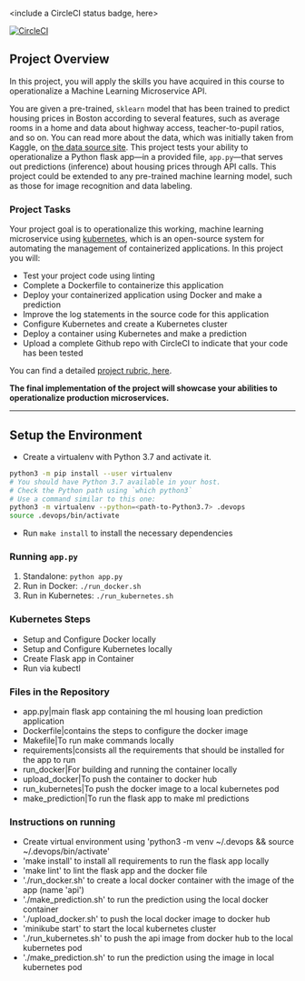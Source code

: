 <include a CircleCI status badge, here>

[![CircleCI](https://circleci.com/gh/balinkrish2000/DevOps_Microservices/tree/master.svg?style=svg)](https://circleci.com/gh/balinkrish2000/DevOps_Microservices/tree/master)

## Project Overview

In this project, you will apply the skills you have acquired in this course to operationalize a Machine Learning Microservice API. 

You are given a pre-trained, `sklearn` model that has been trained to predict housing prices in Boston according to several features, such as average rooms in a home and data about highway access, teacher-to-pupil ratios, and so on. You can read more about the data, which was initially taken from Kaggle, on [the data source site](https://www.kaggle.com/c/boston-housing). This project tests your ability to operationalize a Python flask app—in a provided file, `app.py`—that serves out predictions (inference) about housing prices through API calls. This project could be extended to any pre-trained machine learning model, such as those for image recognition and data labeling.

### Project Tasks

Your project goal is to operationalize this working, machine learning microservice using [kubernetes](https://kubernetes.io/), which is an open-source system for automating the management of containerized applications. In this project you will:
* Test your project code using linting
* Complete a Dockerfile to containerize this application
* Deploy your containerized application using Docker and make a prediction
* Improve the log statements in the source code for this application
* Configure Kubernetes and create a Kubernetes cluster
* Deploy a container using Kubernetes and make a prediction
* Upload a complete Github repo with CircleCI to indicate that your code has been tested

You can find a detailed [project rubric, here](https://review.udacity.com/#!/rubrics/2576/view).

**The final implementation of the project will showcase your abilities to operationalize production microservices.**

---

## Setup the Environment

* Create a virtualenv with Python 3.7 and activate it.
```bash
python3 -m pip install --user virtualenv
# You should have Python 3.7 available in your host. 
# Check the Python path using `which python3`
# Use a command similar to this one:
python3 -m virtualenv --python=<path-to-Python3.7> .devops
source .devops/bin/activate
```
* Run `make install` to install the necessary dependencies

### Running `app.py`

1. Standalone:  `python app.py`
2. Run in Docker:  `./run_docker.sh`
3. Run in Kubernetes:  `./run_kubernetes.sh`

### Kubernetes Steps

* Setup and Configure Docker locally
* Setup and Configure Kubernetes locally
* Create Flask app in Container
* Run via kubectl


### Files in the Repository

* app.py|main flask app containing the ml housing loan prediction application
* Dockerfile|contains the steps to configure the docker image
* Makefile|To run make commands locally
* requirements|consists all the requirements that should be installed for the app to run
* run_docker|For building and running the container locally
* upload_docker|To push the container to docker hub
* run_kubernetes|To push the docker image to a local kubernetes pod
* make_prediction|To run the flask app to make ml predictions

### Instructions on running

* Create virtual environment using 'python3 -m venv ~/.devops && source ~/.devops/bin/activate'
* 'make install' to install all requirements to run the flask app locally
* 'make lint' to lint the flask app and the docker file
* './run_docker.sh' to create a local docker container with the image of the app (name 'api')
* './make_prediction.sh' to run the prediction using the local docker container
* './upload_docker.sh' to push the local docker image to docker hub
* 'minikube start' to start the local kubernetes cluster
* './run_kubernetes.sh' to push the api image from docker hub to the local kubernetes pod
* './make_prediction.sh' to run the prediction using the image in local kubernetes pod

